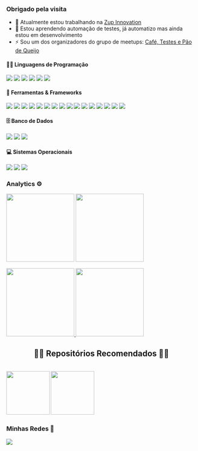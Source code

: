 
### Obrigado pela visita

- 🔭 Atualmente estou trabalhando na [Zup Innovation](https://github.com/ZupIT)
- 🌱 Estou aprendendo automação de testes, já automatizo mas ainda estou em desenvolvimento
- ⚡ Sou um dos organizadores do grupo de meetups: [Café, Testes e Pão de Queijo](https://www.youtube.com/channel/UCA69OSDFLlc5Sfs8yOOydOA)

#### 👨‍💻 Linguagens de Programação 

<p>
    <img src=https://img.shields.io/badge/-Java%20-%23525252.svg?style=flat&logo=Java&logoColor=white&>
    <img src=https://img.shields.io/badge/-JavaScript%20-%23525252.svg?style=flat&logo=JavaScript&logoColor=yellow&>
    <img src=https://img.shields.io/badge/-TypeScript%20-%23525252.svg?style=flat&logo=TypeScript&logoColor=blue&>
    <img src=https://img.shields.io/badge/-Ruby%20-%23525252.svg?style=flat&logo=Ruby&logoColor=red&>
    <img src=https://img.shields.io/badge/-Nodejs%20-%23525252.svg?style=flat&logo=node.js&>
    <img src=https://img.shields.io/badge/SQL%20-%23525252.svg?style=flat&logo=amazon-dynamodb&>
</p>


#### 🧰 Ferramentas & Frameworks

<p>
    <img src=https://img.shields.io/badge/-RSpec%20-%23525252.svg?style=flat&logo=ruby&logoColor=red&>
    <img src=https://img.shields.io/badge/-JUnit%20-%23525252.svg?style=flat&logo=cachet&>
    <img src=https://img.shields.io/badge/-Electron%20-%23525252.svg?style=flat&logo=Electron&>
    <img src=https://img.shields.io/badge/-Maven%20-%23525252.svg?style=flat&logo=apache-maven&logoColor=ffb9b4&>
    <img src=https://img.shields.io/badge/-Cucumber%20-%23525252.svg?style=flat&logo=cucumber&>
    <img src=https://img.shields.io/badge/-Selenium%20-%23525252.svg?style=flat&logo=selenium&>
    <img src=https://img.shields.io/badge/-Git%20-%23525252.svg?style=flat&logo=git&>
    <img src=https://img.shields.io/badge/-Gitlab%20-%23525252.svg?style=flat&logo=Gitlab&>
    <img src=https://img.shields.io/badge/-GitHub%20-%23525252.svg?style=flat&logo=github&>
    <img src=https://img.shields.io/badge/-Visual%20Studio%20Code%20-%23525252.svg?style=flat&logo=visual-studio-code&logoColor=007ACC&>
    <img src=https://img.shields.io/badge/-IntelliJ%20-%23525252.svg?style=flat&logo=jetbrains&>
    <img src=https://img.shields.io/badge/-Postman%20-%23525252.svg?style=flat&logo=postman&>
    <img src=https://img.shields.io/badge/-Insomnia-05122A?style=flat&logo=insomnia&logoColor=purple&>
    <img src=https://img.shields.io/badge/-Cypress%20-%23525252.svg?style=flat&logo=cypress&">
    <img src=https://img.shields.io/badge/-AndroidStudio%20-%23525252.svg?style=flat&logo=android-studio&>
    <img src=https://img.shields.io/badge/-Appium%20-%23525252.svg?style=flat&logo=selenium&logoColor=purple&>
</p>


#### 🗄️ Banco de Dados

<p>
  <img src=https://img.shields.io/badge/-MySQL%20-%23525252.svg?style=flat&logo=mysql&logoColor=white&>
  <img src=https://img.shields.io/badge/-PostgreSQL%20-%23525252.svg?style=flat&logo=postgresql&>
  <img src=https://img.shields.io/badge/MongoDB%20-%23525252.svg?style=flat&logo=MongoDB&>
</p>

#### 💻 Sistemas Operacionais

<p>
  <img src=https://img.shields.io/badge/-Linux%20-%23525252.svg?style=flat&logo=linux&logoColor=white&>
  <img src=https://img.shields.io/badge/-MacOS%20-%23525252.svg?style=flat&logo=apple&>
  <img src=https://img.shields.io/badge/-Windows%20-%23525252.svg?style=flat&logo=Windows&>
</p>


### Analytics ⚙️
  
<p align="left">
  <img height="180em" src="https://github-readme-streak-stats.herokuapp.com/?user=Misaelreis" />
  <img height="180em" src="https://user-images.githubusercontent.com/22433243/121538215-faa36d80-c9da-11eb-9dce-0def2d07ff62.gif" />
</p>  
  
<p align="left">
<a href="https://github.com/Misaelreis">
  <img height="180em" src="https://github-readme-stats.vercel.app/api/?username=Misaelreis&count_private=true&show_icons=true"/>
  <img height="180em" src="https://github-readme-stats.vercel.app/api/top-langs/?username=Misaelreis&layout=compact&langs_count=8&hide=HCL"/>
</a>
</p>


<h2 align="center">👨‍💻 Repositórios Recomendados 👨‍💻</h2>
<br>
<div width="100%" align="center">
  <a align="left" href="https://github.com/Misaelreis/test-e2e-serverest" title="Automação e2e Cypress"><img align="left" height="115" src="https://github-readme-stats.vercel.app/api/pin/?username=Misaelreis&repo=test-e2e-serverest&theme=react&border_color=61dafb&border_radius=10"></a>
</div>
<div width="100%" align="center">
  <a align="left" href="https://github.com/Misaelreis/test-api-serverest" title="Automação Api Java"><img align="left" height="115" src="https://github-readme-stats.vercel.app/api/pin/?username=Misaelreis&repo=test-api-serverest&theme=react&border_color=61dafb&border_radius=10"></a>
</div>
<br/>
<br></br><br></br><br></br>

### Minhas Redes 🤝
<a href="https://www.linkedin.com/in/misael-reis/?locale=en_US"><img src="https://img.shields.io/badge/-LinkedIn-0077B5?style=flat&logo=Linkedin&logoColor=white"/></a>


